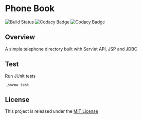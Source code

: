 # Phone Book
[![Build Status](https://travis-ci.org/nmuzychuk/phone-book.svg?branch=master)](https://travis-ci.org/nmuzychuk/phone-book)
[![Codacy Badge](https://api.codacy.com/project/badge/Grade/a436f52fdccc454bb08e0a5e07c6260a)](https://www.codacy.com/app/nmuzychuk/phone-book)
[![Codacy Badge](https://api.codacy.com/project/badge/Coverage/a436f52fdccc454bb08e0a5e07c6260a)](https://www.codacy.com/app/nmuzychuk/phone-book)

## Overview
A simple telephone directory built with Servlet API, JSP and JDBC

## Test
Run JUnit tests
```
./mvnw test
```

## License
This project is released under the [MIT License](LICENSE.txt)
